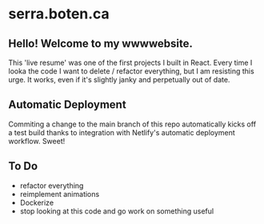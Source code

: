 # serra.boten.ca

## Hello! Welcome to my wwwwebsite.

This 'live resume' was one of the first projects I built in React. Every time I looka the code I want to delete / refactor everything, but I am resisting this urge. It works, even if it's slightly janky and perpetually out of date. 

## Automatic Deployment

Commiting a change to the main branch of this repo automatically kicks off a test build thanks to integration with Netlify's automatic deployment workflow. Sweet!

## To Do

- refactor everything
- reimplement animations
- Dockerize
- stop looking at this code and go work on something useful

